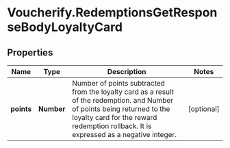 # Voucherify.RedemptionsGetResponseBodyLoyaltyCard

## Properties

Name | Type | Description | Notes
------------ | ------------- | ------------- | -------------
**points** | **Number** | Number of points subtracted from the loyalty card as a result of the redemption. and Number of points being returned to the loyalty card for the reward redemption rollback. It is expressed as a negative integer. | [optional] 


